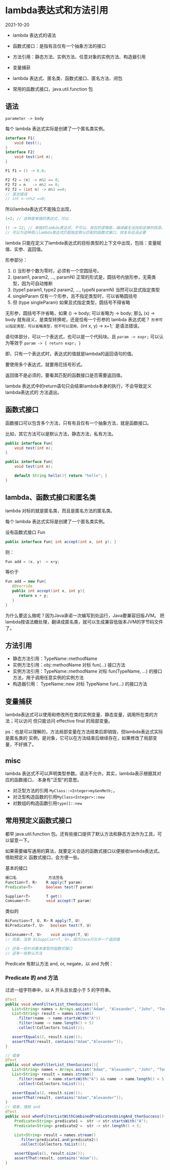 # lambda表达式和方法引用
2021-10-20

- lambda 表达式的语法
- 函数式接口：是指有且仅有一个抽象方法的接口
- 方法引用：静态方法、实例方法、任意对象的实例方法、构造器引用
- 变量捕获

- lambda 表达式、匿名类、函数式接口、匿名方法、闭包
- 常用的函数式接口，java.util.function 包

## 语法
`parameter -> body`

每个 lambda 表达式实际是创建了一个匿名类实例。
```java
interface F1{
    void test();
}
interface F2{
    void test(int n);
}

F1 f1 = () -> 6.8;

F2 f2 = (n) -> n%2 == 0;
F2 f2 = n   -> n%2 == 0;
F2 f2 = (int n) -> n%2 ==0;
// 语法错误
// int n->n%2 ==0;
```
所以lambda表达式不能独立出现，
```java
1+2; // 这种是单独的表达式，可以

() -> 12; // 单独的lambda表达式，不可以。背后的逻辑是，编译器无法找到足够的信息。
// 可以为这种孤儿lambda表达式匹配指定默认匹配的函数式接口，但复杂且没必要
```

lambda 只能在定义了lambda表达式的目标类型的上下文中出现，包括：变量赋值、实参、返回值。

形参部分：
1. ()                               当形参个数为零时，必须有一个空圆括号。
2. (param1, param2, ..., paramN)    正常的形式是，圆括号内放形参，无需类型，因为可自动推断
3. (type1 param1, type2 param2, ..., typeN paramN)  当然可以显式指定类型
4. singleParam                       仅有一个形参，且不指定类型时，可以省略圆括号
5. 但 (type singleParam)             如果显式指定类型，圆括号不得省略

无形参，圆括号不许省略，如果 () -> body; 可以省略为 -> body; 那么
(x) -> body 就有歧义，是类型转换呢，还是恰有一个形参的 lambda 表达式呢？
`
形参可以指定类型，可以省略类型，但不可以混用， `(int x, y) -> x+1;` 是语法错误。

语句体部分，可以一个表达式，也可以是一个代码块。且
`param -> expr;` 可以认为等效于 `param -> { return expr; }`

即，只有一个表达式时，表达式的值就是lambda的返回语句的值。

要使用多个表达式，就要用花括号形式。

返回值不是必须的，要看其匹配的函数接口是否需要返回值。

lambda 表达式中的return语句只会结束lambda本身的执行，不会导致定义lambda表达式的
方法退出。
## 函数式接口
函数接口可以包含多个方法，只有有且仅有一个抽象方法，就是函数接口。

比如，其它方法可以是默认方法，静态方法，私有方法。

```java
public interface Fun{
    void test(int n);
}

public interface Fun{
    void test(int n);

    default String hello(){ return "hello"; }
}
```
## lambda、函数式接口和匿名类
lambda 对标的就是匿名类，而且是匿名方法的匿名类。

每个 lambda 表达式实际是创建了一个匿名类实例。

设有函数式接口 Fun
```java
public interface Fun{ int accept(int x, int y); }
```
则：
```java
Fun add = (x, y) -> x+y;
```
等价于
```java
Fun add = new Fun{
   @Override
   public int accept(int x, int y){
      return x + y;
   }
}
```
为什么要这么做呢？因为Java承诺一次编写到处运行，Java要兼容旧版JVM。
把lambda按语法糖处理，翻译成匿名类，就可以生成兼容低版本JVM的字节码文件了。

## 方法引用
- 静态方法引用：TypeName::methodName
- 实例方法引用：obj::methodName       对标 fun(...) 接口方法
- 实例方法引用：TypeName::methodName  对标 fun(TypeName, ...) 的接口方法，用于调用任意实例的实例方法
- 构造器引用：  TypeName::new         对标 TypeName fun(...) 的接口方法

## 变量捕获
lambda表达式可以使用和修改所在类的实例变量、静态变量，调用所在类的方法；可以访问
但只能访问 effective final 的局部变量。

ps：也是可以理解的，方法局部变量在方法结束后即销毁，但lambda表达式实际是匿名类的
实例，是对象，它可以在方法结束后继续存在，如果修改了局部变量，不好搞了。

## misc

lambda 表达式不可以声明类型参数。语法不允许。其实，lambda表示根据其对应的函数接口，
本身有"泛型"的意思。

- 对泛型方法的引用    `MyClass::<Integer>myGenMeth;`，
- 对泛型构造函数的引用`MyClass<Integer>::new`
- 对数组的构造函数引用`type[]::new`

## 常用预定义函数式接口
都早 java.util.function 包。还有些接口提供了默认方法和静态方法作为工具，可以留意一下。

如果需要编写通用的算法，就要定义合适的函数式接口以便接收lambda表达式。借助预定义
函数式接口，会方便一些。

基本的接口
```java
接口名              方法签名
Function<T, R>    R apply(T param)
Predicate<T>      boolean test(T param)

Supplier<T>       T get()
Comsumer<T>       void accept(T param)
```
类似的
```java
BiFunction<T, U, R> R apply(T, U)
BiPredicate<T, U>   boolean test(T, U)

BiConsumer<T, U>    void accept(T, U)
// 但是，没有 BiSupplier<T, U>，因为Java只允许一个返回值

// 还有一些针对基本类型的函数式接口
// 还有一些默认方法
```

Predicate 有默认方法 and, or, negate，以 and 为例：
### Predicate 的 and 方法
过滤一组字符串中，以 A 开头且长度小于 5 的字符串。
```java
@Test
public void whenFilterList_thenSuccess(){
   List<String> names = Arrays.asList("Adam", "Alexander", "John", "Tom");
   List<String> result = names.stream()
     .filter(name -> name.startsWith("A"))
     .filter(name -> name.length() < 5)
     .collect(Collectors.toList());

   assertEquals(2, result.size());
   assertThat(result, contains("Adam","Alexander"));
}

// 或者
@Test
public void whenFilterList_thenSuccess(){
   List<String> names = Arrays.asList("Adam", "Alexander", "John", "Tom");
   List<String> result = names.stream()
     .filter(name -> name.startsWith("A") && name -> name.length() < 5)
     .collect(Collectors.toList());

   assertEquals(2, result.size());
   assertThat(result, contains("Adam","Alexander"));
}
// 或者，借助 and
@Test
public void whenFilterListWithCombinedPredicatesUsingAnd_thenSuccess(){
    Predicate<String> predicate1 =  str -> str.startsWith("A");
    Predicate<String> predicate2 =  str -> str.length() < 5;

    List<String> result = names.stream()
      .filter(predicate1.and(predicate2))
      .collect(Collectors.toList());

    assertEquals(1, result.size());
    assertThat(result, contains("Adam"));
}
```
